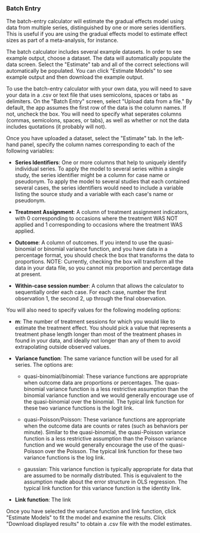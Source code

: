 ### Batch Entry

The batch-entry calculator will estimate the gradual effects model using data 
from multiple series, distinguished by one or more series identifiers. This is 
useful if you are using the gradual effects model to estimate effect sizes as 
part of a meta-analysis, for instance. 

The batch calculator includes several example datasets. In order to see example 
output, choose a dataset. The data will automatically populate the data screen. 
Select the "Estimate" tab and all of the correct selections will automatically 
be populated. You can click "Estimate Models" to see example output and then 
download the example output.

To use the batch-entry calculator with your own data, you will need to save your data in a .csv
or text file that uses semicolons, spaces or tabs as delimiters. On the "Batch Entry" screen, 
select "Upload data from a file." By default, the app assumes the first row of the data is the column names. 
If not, uncheck the box. You will need to specify what seperates columns (commas, semicolons, spaces, 
or tabs), as well as whether or not the data includes quotations (it probably will not).

Once you have uploaded a dataset, select the "Estimate" tab. In the left-hand panel, 
specify the column names corresponding to each of the following variables:

- __Series Identifiers__: One or more columns that help to uniquely identify individual
  series. To apply the model to several series within a single study, the series identifier might be
  a column for case name or pseudonym. To apply the model to several studies that each contained 
  several cases, the series identifiers would need to include a variable listing the source study 
  and a variable with each case's name or pseudonym.

- __Treatment Assignment__: A column of treatment assignment indicators, with 0 
  corresponding to occasions where the treatment WAS NOT applied and 1 
  corresponding to occasions where the treatment WAS applied.
  
- __Outcome__: A column of outcomes. If you intend to use the quasi-binomial or 
  binomial variance function, and you have data in a percentage format, you 
  should check the box that transforms the data to proportions. NOTE: Currently, 
  checking the box will transform all the data in your data file, so you cannot mix
  proportion and percentage data at present.
  
- __Within-case session number__: A column that allows the calculator
  to sequentially order each case. For each case, number the first observation 1,
  the second 2, up through the final observation.
  
You will also need to specify values for the following modeling options: 

- __m__: The number of treatment sessions for which you would like to estimate the
  treatment effect. You should pick a value that represents a treatment
  phase length longer than most of the treatment phases in found in your data,
  and ideally not longer than any of them to avoid extrapolating outside observed
  values. 

- __Variance function__: The same variance function will be used for all series. The options are:

    - quasi-binomial/binomial: These variance functions are appropriate 
      when outcome data are proportions or percentages. The quas-binomial 
      variance function is a less restrictive assumption than the binomial variance 
      function and we would generally encourage use of the quasi-binomial over the 
      binomial. The typical link function for these two variance functions is the 
      logit link.
    
    - quasi-Poisson/Poisson: These variance functions are appropriate when
      the outcome data are counts or rates (such as behaviors per minute).
      Similar to the quasi-binomial, the quasi-Poisson variance function is a less
      restrictive assumption than the Poisson variance function and we would
      generally encourage the use of the quasi-Poisson over the Poisson. The typical
      link function for these two variance functions is the log link.
      
    - gaussian: This variance function is typically appropriate for data that are
      assumed to be normally distributed. This is equivalent to the assumption
      made about the error structure in OLS regression. The typical link function
      for this variance function is the identity link.


- __Link function__: The link 

Once you have selected the variance function and link function, click "Estimate Models" 
to fit the model and examine the results. Click "Download displayed results" to obtain a 
.csv file with the model estimates.


